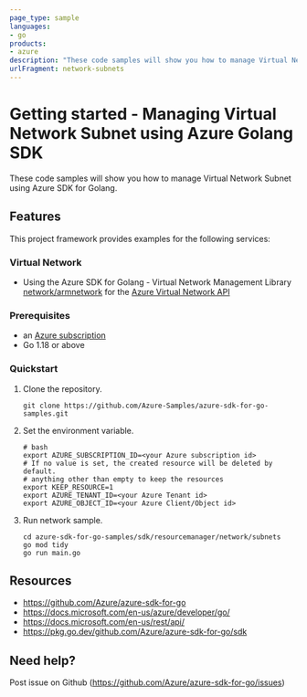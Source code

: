 ```yaml
---
page_type: sample
languages:
- go
products:
- azure
description: "These code samples will show you how to manage Virtual Network Subnet using Azure SDK for Golang."
urlFragment: network-subnets
---
```


# Getting started - Managing Virtual Network Subnet using Azure Golang SDK

These code samples will show you how to manage Virtual Network Subnet using Azure SDK for Golang.

## Features

This project framework provides examples for the following services:

### Virtual Network
* Using the Azure SDK for Golang - Virtual Network Management Library [network/armnetwork](https://pkg.go.dev/github.com/Azure/azure-sdk-for-go/sdk/resourcemanager/network/armnetwork) for the [Azure Virtual Network API](https://docs.microsoft.com/en-us/rest/api/network/)

### Prerequisites
* an [Azure subscription](https://azure.microsoft.com)
* Go 1.18 or above

### Quickstart

1. Clone the repository.

    ```
    git clone https://github.com/Azure-Samples/azure-sdk-for-go-samples.git
    ```
   
2. Set the environment variable.

   ```
   # bash
   export AZURE_SUBSCRIPTION_ID=<your Azure subscription id> 
   # If no value is set, the created resource will be deleted by default.
   # anything other than empty to keep the resources
   export KEEP_RESOURCE=1 
   export AZURE_TENANT_ID=<your Azure Tenant id>          
   export AZURE_OBJECT_ID=<your Azure Client/Object id> 
   ```

3. Run network sample.

    ```
    cd azure-sdk-for-go-samples/sdk/resourcemanager/network/subnets
    go mod tidy
    go run main.go
    ```
   
## Resources

- https://github.com/Azure/azure-sdk-for-go
- https://docs.microsoft.com/en-us/azure/developer/go/
- https://docs.microsoft.com/en-us/rest/api/
- https://pkg.go.dev/github.com/Azure/azure-sdk-for-go/sdk

## Need help?

Post issue on Github (https://github.com/Azure/azure-sdk-for-go/issues)
